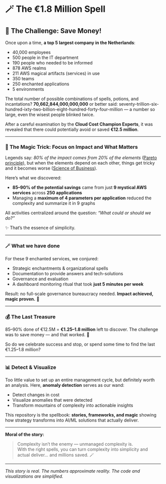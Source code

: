 # 🪄 The €1.8 Million Spell

## 🎯 The Challenge: Save Money!

Once upon a time, **a top 5 largest company in the Netherlands**:
- 40,000 employees  
- 500 people in the IT department  
- 190 people who needed to be informed  
- 878 AWS realms  
- 211 AWS magical artifacts (services) in use  
- 350 teams
- 250 enchanted applications  
- 5 environments

The total number of possible combinations of spells, potions, and incantations?
**70,662,844,000,000,000** or better said: seventy-trillion-six-hundred-ixty-two-billion-eight-hundred-forty-four-million
— a number so large, even the wisest people blinked twice.

After a careful examination by the **Cloud Cost Champion Experts**, it was revealed that there could potentially avoid or saved **€12.5 million**.

---

### 🔮 The Magic Trick: Focus on Impact and What Matters

Legends say: *80% of the impact comes from 20% of the elements* ([Pareto principle](https://www.scribd.com/doc/48948466/Elyahu-Goldratt-Theory-of-Constraints?utm_source=chatgpt.com#content=query:pareto,pageNum=122,indexOnPage:0,bestMatch:false)), but when the elements depend on each other, things get tricky and it becomes worse ([Science of Business](https://www.scienceofbusiness.com/991-rule-vs-8020-rule/?utm_source=chatgpt.com)).

Here’s what we discovered:
- **85–90% of the potential savings** came from just **9 mystical AWS services** across **250 applications**
- Managing a **maximum of 4 parameters per application** reduced the complexity and summarize it in 9 graphs

All activities centralized around the question: _“What could or should we do?”_

✨ That’s the essence of simplicity.

---

### 🪄 What we have done

For these 9 enchanted services, we conjured:
- Strategic enchantments & organizational spells
- Documentation to provide answers and tech-solutions
- Governance and evaluation
- A dashboard monitoring ritual that took **just 5 minutes per week**

Result: no full-scale governance bureaucracy needed. **Impact achieved, magic proven.** 👏

---

### 💰 The Last Treasure

85–90% done of €12.5M = **€1.25–1.8 million** left to discover.
The challenge was to save money — and that worked. 💫

So do we celebrate success and stop, or spend some time to find the last €1.25–1.8 million?

---

### 📊 Detect & Visualize

Too little value to set up an entire management cycle, but definitely worth an analysis. Here, **anomaly detection** serves as our wand:
- Detect changes in cost
- Visualize anomalies that were detected
- Transform mountains of complexity into actionable insights

This repository is the spellbook: **stories, frameworks, and magic** showing how strategy transforms into AI/ML solutions that actually deliver.  

---

**Moral of the story:**  
> Complexity isn’t the enemy — unmanaged complexity is.  
> With the right spells, you can turn complexity into simplicity and actual deliver… and millions saved. 🪄  

---

*This story is real. The numbers approximate reality. The code and visualizations are simplified.*
